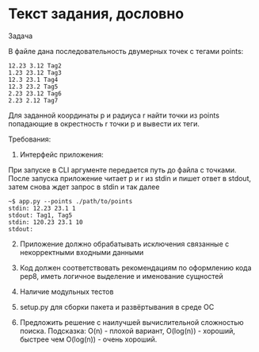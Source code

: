 # Текст задания, дословно

Задача

В файле дана последовательность двумерных точек с тегами points:

```12.23 23.12 Tag1
12.23 3.12 Tag2
1.23 23.12 Tag3
12.3 23.1 Tag4
12.3 23.2 Tag5
2.23 23.12 Tag6
2.23 2.12 Tag7
```

Для заданной координаты p и радиуса r найти точки из points попадающие
в окрестность r точки p и вывести их теги.

  Требования:

1. Интерфейс приложения:

При запуске в CLI аргументе передается путь до файла с точками. После
запуска приложение читает p и r из stdin и пишет ответ в stdout, затем
снова ждет запрос в stdin и так далее

```
~$ app.py --points ./path/to/points
stdin: 12.23 23.1 1
stdout: Tag1, Tag5
stdin: 120.23 23.1 10
stdout:
```

2. Приложение должно обрабатывать исключения связанные с некорректными
входными данными

3. Код должен соответствовать рекомендациям по оформлению кода pep8,
иметь логичное выделение и именование сущностей

4. Наличие модульных тестов

5. setup.py для сборки пакета и развёртывания в среде ОС

6. Предложить решение с наилучшей вычислительной сложностью поиска.
Подсказка: O(n) - плохой вариант, O(log(n)) - хороший, быстрее
чем O(log(n)) - очень хороший.